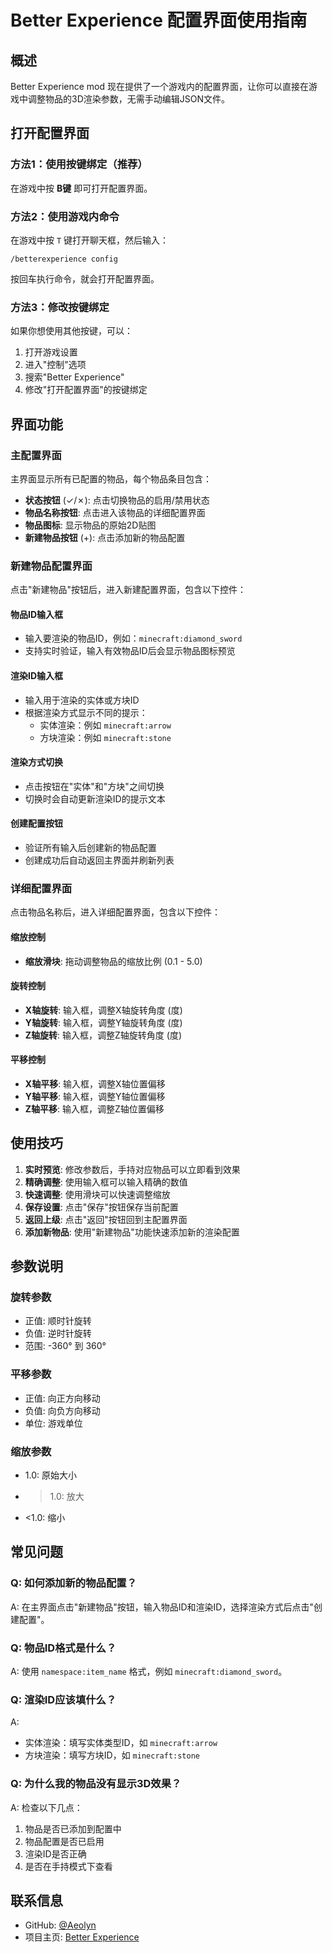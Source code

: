 # Better Experience 配置界面使用指南

## 概述

Better Experience mod 现在提供了一个游戏内的配置界面，让你可以直接在游戏中调整物品的3D渲染参数，无需手动编辑JSON文件。

## 打开配置界面

### 方法1：使用按键绑定（推荐）
在游戏中按 **B键** 即可打开配置界面。

### 方法2：使用游戏内命令
在游戏中按 `T` 键打开聊天框，然后输入：
```
/betterexperience config
```
按回车执行命令，就会打开配置界面。

### 方法3：修改按键绑定
如果你想使用其他按键，可以：
1. 打开游戏设置
2. 进入"控制"选项
3. 搜索"Better Experience"
4. 修改"打开配置界面"的按键绑定

## 界面功能

### 主配置界面

主界面显示所有已配置的物品，每个物品条目包含：

- **状态按钮** (✓/✗): 点击切换物品的启用/禁用状态
- **物品名称按钮**: 点击进入该物品的详细配置界面
- **物品图标**: 显示物品的原始2D贴图
- **新建物品按钮** (+): 点击添加新的物品配置

### 新建物品配置界面

点击"新建物品"按钮后，进入新建配置界面，包含以下控件：

#### 物品ID输入框
- 输入要渲染的物品ID，例如：`minecraft:diamond_sword`
- 支持实时验证，输入有效物品ID后会显示物品图标预览

#### 渲染ID输入框
- 输入用于渲染的实体或方块ID
- 根据渲染方式显示不同的提示：
  - 实体渲染：例如 `minecraft:arrow`
  - 方块渲染：例如 `minecraft:stone`

#### 渲染方式切换
- 点击按钮在"实体"和"方块"之间切换
- 切换时会自动更新渲染ID的提示文本

#### 创建配置按钮
- 验证所有输入后创建新的物品配置
- 创建成功后自动返回主界面并刷新列表

### 详细配置界面

点击物品名称后，进入详细配置界面，包含以下控件：

#### 缩放控制
- **缩放滑块**: 拖动调整物品的缩放比例 (0.1 - 5.0)

#### 旋转控制
- **X轴旋转**: 输入框，调整X轴旋转角度 (度)
- **Y轴旋转**: 输入框，调整Y轴旋转角度 (度)  
- **Z轴旋转**: 输入框，调整Z轴旋转角度 (度)

#### 平移控制
- **X轴平移**: 输入框，调整X轴位置偏移
- **Y轴平移**: 输入框，调整Y轴位置偏移
- **Z轴平移**: 输入框，调整Z轴位置偏移

## 使用技巧

1. **实时预览**: 修改参数后，手持对应物品可以立即看到效果
2. **精确调整**: 使用输入框可以输入精确的数值
3. **快速调整**: 使用滑块可以快速调整缩放
4. **保存设置**: 点击"保存"按钮保存当前配置
5. **返回上级**: 点击"返回"按钮回到主配置界面
6. **添加新物品**: 使用"新建物品"功能快速添加新的渲染配置

## 参数说明

### 旋转参数
- 正值: 顺时针旋转
- 负值: 逆时针旋转
- 范围: -360° 到 360°

### 平移参数
- 正值: 向正方向移动
- 负值: 向负方向移动
- 单位: 游戏单位

### 缩放参数
- 1.0: 原始大小
- >1.0: 放大
- <1.0: 缩小

## 常见问题

### Q: 如何添加新的物品配置？
A: 在主界面点击"新建物品"按钮，输入物品ID和渲染ID，选择渲染方式后点击"创建配置"。

### Q: 物品ID格式是什么？
A: 使用 `namespace:item_name` 格式，例如 `minecraft:diamond_sword`。

### Q: 渲染ID应该填什么？
A: 
- 实体渲染：填写实体类型ID，如 `minecraft:arrow`
- 方块渲染：填写方块ID，如 `minecraft:stone`

### Q: 为什么我的物品没有显示3D效果？
A: 检查以下几点：
1. 物品是否已添加到配置中
2. 物品配置是否已启用
3. 渲染ID是否正确
4. 是否在手持模式下查看

## 联系信息

- GitHub: [@Aeolyn](https://github.com/Tanfreefish)
- 项目主页: [Better Experience](https://github.com/Tanfreefish/better_experience)
